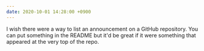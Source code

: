 ```yaml
---
date: 2020-10-01 14:28:00 +0900
---
```


I wish there were a way to list an announcement on a GitHub repository. You can put something in the README but it'd be great if it were something that appeared at the very top of the repo.
